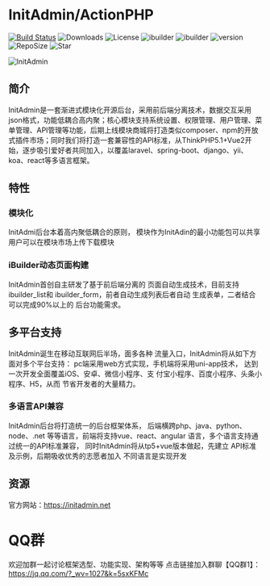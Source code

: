 # InitAdmin/ActionPHP

[![Build Status](https://travis-ci.org/ijry/initadmin.svg?branch=master)](https://travis-ci.org/ijry/initadmin)
![Downloads](https://img.shields.io/badge/downloads-1K-brightgreen.svg)
![License](https://img.shields.io/badge/license-Apache2-brightgreen.svg)
![ibuilder](https://img.shields.io/badge/ibuilder-yes-brightgreen.svg)
![ibuilder](https://img.shields.io/badge/cloudadmin-%E4%BA%91%E5%90%8E%E5%8F%B0-brightgreen.svg)
![version](https://img.shields.io/badge/initadmin-actionphp-brightgreen.svg)
![RepoSize](https://img.shields.io/github/repo-size/ijry/initadmin.svg)
![Star](https://img.shields.io/github/stars/ijry/initadmin.svg?style=social)

![InitAdmin](https://github.com/ijry/initadmin/raw/master/preview/3.png)

## 简介
InitAdmin是一套渐进式模块化开源后台，采用前后端分离技术，数据交互采用json格式，功能低耦合高内聚；核心模块支持系统设置、权限管理、用户管理、菜单管理、API管理等功能，后期上线模块商城将打造类似composer、npm的开放式插件市场；同时我们将打造一套兼容性的API标准，从ThinkPHP5.1+Vue2开始，逐步吸引爱好者共同加入，以覆盖laravel、spring-boot、django、yii、koa、react等多语言框架。

## 特性

### 模块化
InitAdmi后台本着高内聚低耦合的原则， 模块作为InitAdin的最小功能包可以共享 用户可以在模块市场上传下载模块

### iBuilder动态页面构建

InitAdmin首创自主研发了基于前后端分离的 页面自动生成技术，目前支持ibuilder_list和 ibuilder_form，前者自动生成列表后者自动 生成表单，二者结合可以完成90%以上的 后台功能需求。

## 多平台支持

InitAdmin诞生在移动互联网后半场，面多各种 流量入口，InitAdmin将从如下方面对多个平台支持： pc端采用web方式实现，手机端将采用uni-app技术， 达到一次开发全面覆盖iOS、安卓、微信小程序、支 付宝小程序、百度小程序、头条小程序、H5，从而 节省开发者的大量精力。

### 多语言API兼容

InitAdmin后台将打造统一的后台框架体系， 后端横跨php、java、python、node、.net 等等语言，前端将支持vue、react、angular 语言，多个语言支持通过统一的API标准兼容， 同时InitAdmin将从tp5+vue版本做起，先建立 API标准及示例，后期吸收优秀的志愿者加入 不同语言是实现开发

## 资源

官方网站：https://initadmin.net

# QQ群
欢迎加群一起讨论框架选型、功能实现、架构等等
点击链接加入群聊【QQ群1】：https://jq.qq.com/?_wv=1027&k=5sxKFMc
